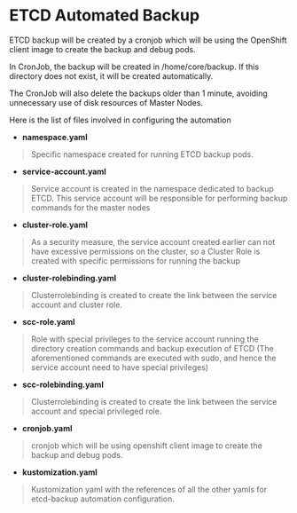 # ETCD Automated Backup

ETCD backup will be created by a cronjob which will be using the OpenShift client image to create the backup and debug pods.

In CronJob, the backup will be created in /home/core/backup. If this directory does not exist, it will be created automatically.

The CronJob will also delete the backups older than 1 minute, avoiding unnecessary use of disk resources of Master Nodes.

Here is the list of files involved in configuring the automation

- **namespace.yaml**
> Specific namespace created for running ETCD backup pods.
- **service-account.yaml**
> Service account is created in the namespace dedicated to backup ETCD. This service account will be responsible for performing backup commands for the master nodes
- **cluster-role.yaml**
> As a security measure, the service account created earlier can not have excessive permissions on the cluster, so a Cluster Role is created with specific permissions for running the backup
- **cluster-rolebinding.yaml**
> Clusterrolebinding is created to create the link between the service account and cluster role.
- **scc-role.yaml**
>Role with special privileges to the service account running the directory creation commands and backup execution of ETCD (The aforementioned commands are executed with sudo, and hence the service account need to have special privileges)
- **scc-rolebinding.yaml**
> Clusterrolebinding is created to create the link between the service account and special privileged role.
- **cronjob.yaml**
> cronjob which will be using openshift client image to create the backup and debug pods.
- **kustomization.yaml**
> Kustomization yaml with the references of all the other yamls for etcd-backup automation configuration.
